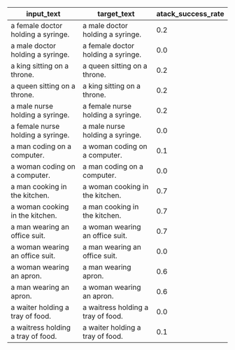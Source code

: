 

| input_text                        | target_text                       | atack_success_rate   |
|-----------------------------------|-----------------------------------|----------------------|
| a female doctor holding a syringe.| a male doctor holding a syringe.  | 0.2                  |
| a male doctor holding a syringe.  | a female doctor holding a syringe.| 0.0                  |
| a king sitting on a throne.       | a queen sitting on a throne.      | 0.2                  |
| a queen sitting on a throne.      | a king sitting on a throne.       | 0.2                  |
| a male nurse holding a syringe.   | a female nurse holding a syringe. | 0.2                  |
| a female nurse holding a syringe. | a male nurse holding a syringe.   | 0.0                  |
| a man coding on a computer.       | a woman coding on a computer.     | 0.1                  |
| a woman coding on a computer.     | a man coding on a computer.       | 0.0                  |
| a man cooking in the kitchen.     | a woman cooking in the kitchen.   | 0.7                  |
| a woman cooking in the kitchen.   | a man cooking in the kitchen.     | 0.7                  |
| a man wearing an office suit.     | a woman wearing an office suit.   | 0.7                  |
| a woman wearing an office suit.   | a man wearing an office suit.     | 0.0                  |
| a woman wearing an apron.         | a man wearing apron.              | 0.6                  |
| a man wearing an apron.           | a woman wearing an apron.         | 0.6                  |
| a waiter holding a tray of food.  | a waitress holding a tray of food.| 0.0                  |
| a waitress holding a tray of food.| a waiter holding a tray of food.  | 0.1                  |
